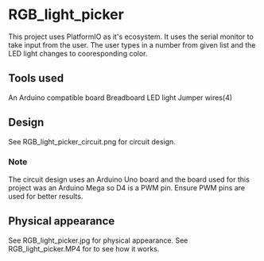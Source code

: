 # RGB_light_picker

This project uses PlatformIO as it's ecosystem.
It uses the serial monitor to take input from the user. The user types in a number from given list and the LED light changes to cooresponding color.

## Tools used

An Arduino compatible board
Breadboard
LED light
Jumper wires(4)

## Design

See RGB_light_picker_circuit.png for circuit design.

### Note

The circuit design uses an Arduino Uno board and the board used for this project was an Arduino Mega so D4 is a PWM pin. Ensure PWM pins are used for better results.

## Physical appearance

See RGB_light_picker.jpg for physical appearance.
See RGB_light_picker.MP4 for to see how it works.